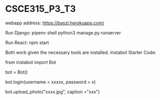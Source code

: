 # CSCE315_P3_T3
webapp address: https://baszl.herokuapp.com/

Run Django: pipenv shell
	    python3 manage.py runserver 

Run React: npm start


Both work given the necessary tools are installed.
Instabot Starter Code:

from instabot import Bot

bot = Bot()
 
bot.login(username = xxxxx,
          password = x)

bot.upload_photo("xxxx.jpg",
                 caption ="xxx")

